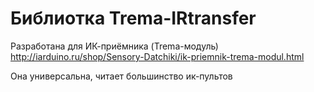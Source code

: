 # Библиотка Trema-IRtransfer

Разработана для ИК-приёмника (Trema-модуль) http://iarduino.ru/shop/Sensory-Datchiki/ik-priemnik-trema-modul.html

Она универсальна, читает большинство ик-пультов
